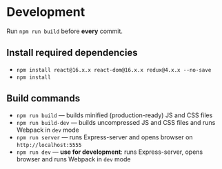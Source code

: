 # Development

Run `npm run build` before **every** commit.

## Install required dependencies
* `npm install react@16.x.x react-dom@16.x.x redux@4.x.x --no-save`
* `npm install`

## Build commands

* `npm run build` — builds minified (production-ready) JS and CSS files
* `npm run build-dev` — builds uncompressed JS and CSS files and runs Webpack in `dev` mode
* `npm run server` — runs Express-server and opens browser on `http://localhost:5555`
* `npm run dev` — **use for development**: runs Express-server, opens browser and runs Webpack in `dev` mode
